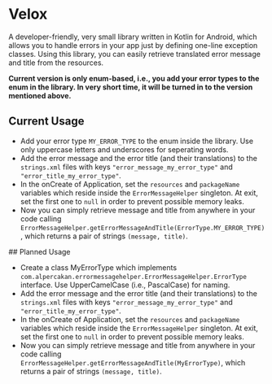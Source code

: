 # Velox
A developer-friendly, very small library written in Kotlin for Android, which allows you to handle errors in your app just by defining one-line exception classes. Using this library, you can easily retrieve translated error message and title from the resources.

**Current version is only enum-based, i.e., you add your error types to the enum in the library. In very short time, it will be turned in to the version mentioned above.**

## Current Usage

- Add your error type `MY_ERROR_TYPE` to the enum inside the library. Use only uppercase letters and underscores for seperating words.
- Add the error message and the error title (and their translations) to the `strings.xml` files with keys `"error_message_my_error_type"` and `"error_title_my_error_type"`.
- In the onCreate of Application, set the `resources` and `packageName` variables which reside inside the `ErrorMessageHelper` singleton. At exit, set the first one to `null` in order to prevent possible memory leaks.
- Now you can simply retrieve message and title from anywhere in your code calling `ErrorMessageHelper.getErrorMessageAndTitle(ErrorType.MY_ERROR_TYPE)`, which returns a pair of strings `(message, title)`.

## Planned Usage

- Create a class MyErrorType which implements `com.alpercakan.errormessagehelper.ErrorMessageHelper.ErrorType` interface. Use UpperCamelCase (i.e., PascalCase) for naming.
- Add the error message and the error title (and their translations) to the `strings.xml` files with keys `"error_message_my_error_type"` and `"error_title_my_error_type"`.
- In the onCreate of Application, set the `resources` and `packageName` variables which reside inside the `ErrorMessageHelper` singleton. At exit, set the first one to `null` in order to prevent possible memory leaks.
- Now you can simply retrieve message and title from anywhere in your code calling `ErrorMessageHelper.getErrorMessageAndTitle(MyErrorType)`, which returns a pair of strings `(message, title)`.

